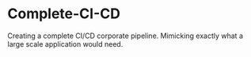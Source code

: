 # Complete-CI-CD
Creating a complete CI/CD corporate pipeline. Mimicking exactly what a large scale application would need.
